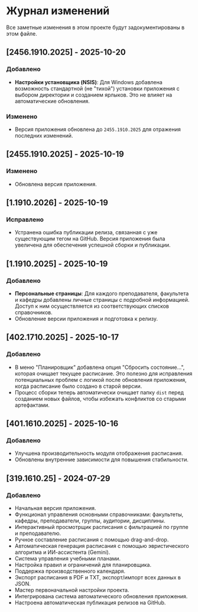 # Журнал изменений

Все заметные изменения в этом проекте будут задокументированы в этом файле.

## [2456.1910.2025] - 2025-10-20

### Добавлено
- **Настройки установщика (NSIS)**: Для Windows добавлена возможность стандартной (не "тихой") установки приложения с выбором директории и созданием ярлыков. Это не влияет на автоматические обновления.

### Изменено
- Версия приложения обновлена до `2455.1910.2025` для отражения последних изменений.

## [2455.1910.2025] - 2025-10-19

### Изменено
- Обновлена версия приложения.

## [1.1910.2026] - 2025-10-19

### Исправлено
- Устранена ошибка публикации релиза, связанная с уже существующим тегом на GitHub. Версия приложения была увеличена для обеспечения успешной сборки и публикации.

## [1.1910.2025] - 2025-10-19

### Добавлено
- **Персональные страницы**: Для каждого преподавателя, факультета и кафедры добавлены личные страницы с подробной информацией. Доступ к ним осуществляется из соответствующих списков справочников.
- Обновление версии приложения и подготовка к релизу.

## [402.1710.2025] - 2025-10-17

### Добавлено
- В меню "Планировщик" добавлена опция "Сбросить состояние...", которая очищает текущее расписание. Это полезно для исправления потенциальных проблем с логикой после обновления приложения, когда расписание было создано в старой версии.
- Процесс сборки теперь автоматически очищает папку `dist` перед созданием новых файлов, чтобы избежать конфликтов со старыми артефактами.

## [401.1610.2025] - 2025-10-16

### Добавлено
- Улучшена производительность модуля отображения расписания.
- Обновлены внутренние зависимости для повышения стабильности.

## [319.1610.25] - 2024-07-29

### Добавлено
- Начальная версия приложения.
- Функционал управления основными справочниками: факультеты, кафедры, преподаватели, группы, аудитории, дисциплины.
- Интерактивный просмотрщик расписания с фильтрацией по группе и преподавателю.
- Ручное составление расписания с помощью drag-and-drop.
- Автоматическая генерация расписания с помощью эвристического алгоритма и ИИ-ассистента (Gemini).
- Система управления учебными планами.
- Настройка правил и ограничений для планировщика.
- Поддержка производственного календаря.
- Экспорт расписания в PDF и TXT, экспорт/импорт всех данных в JSON.
- Мастер первоначальной настройки проекта.
- Интегрирована система автоматического обновления приложения.
- Настроена автоматическая публикация релизов на GitHub.